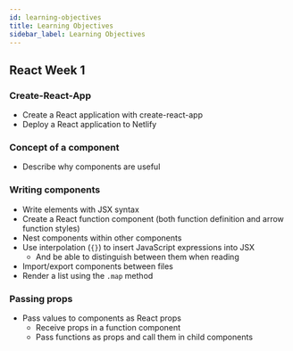 ```yaml
---
id: learning-objectives
title: Learning Objectives
sidebar_label: Learning Objectives
---
```


## React Week 1

### Create-React-App

- Create a React application with create-react-app
- Deploy a React application to Netlify

### Concept of a component

- Describe why components are useful

### Writing components

- Write elements with JSX syntax
- Create a React function component (both function definition and arrow function styles)
- Nest components within other components
- Use interpolation (`{}`) to insert JavaScript expressions into JSX
  - And be able to distinguish between them when reading
- Import/export components between files
- Render a list using the `.map` method

### Passing props

- Pass values to components as React props
  - Receive props in a function component
  - Pass functions as props and call them in child components

